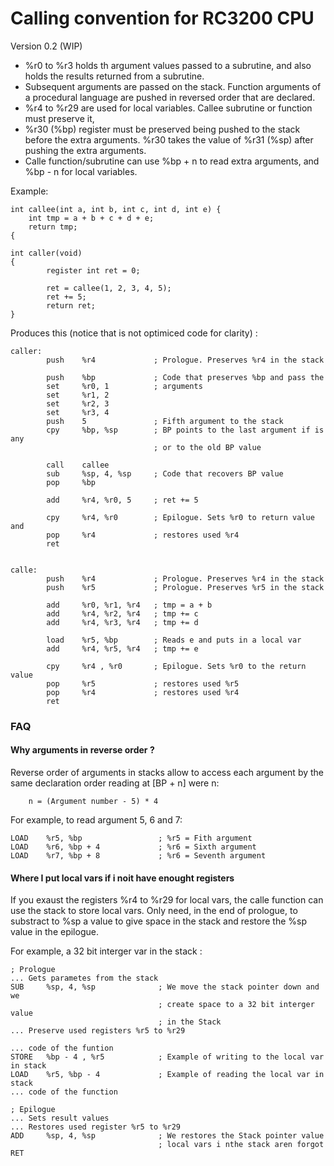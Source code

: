 Calling convention for RC3200 CPU
=================================
Version 0.2 (WIP)

- %r0 to %r3 holds th argument values passed to a subrutine, and also holds 
  the results returned from a subrutine.
- Subsequent arguments are passed on the stack. Function arguments of a 
  procedural language are pushed in reversed order that are declared.
- %r4 to %r29 are used for local variables. Callee subrutine or function must 
  preserve it,
- %r30 (%bp) register must be preserved being pushed to the stack before the 
  extra arguments. %r30 takes the value of %r31 (%sp) after pushing the extra
  arguments.
- Calle function/subrutine can use %bp + n to read extra arguments, and %bp - n
  for local variables.

Example:

    int callee(int a, int b, int c, int d, int e) {
        int tmp = a + b + c + d + e;
        return tmp;
    {
     
    int caller(void)
    {
            register int ret = 0;
     
            ret = callee(1, 2, 3, 4, 5);
            ret += 5;
            return ret;
    }

Produces this (notice that is not optimiced code for clarity) :

    caller:
            push    %r4             ; Prologue. Preserves %r4 in the stack

            push    %bp             ; Code that preserves %bp and pass the
            set     %r0, 1          ; arguments
            set     %r1, 2
            set     %r2, 3
            set     %r3, 4
            push    5               ; Fifth argument to the stack
            cpy     %bp, %sp        ; BP points to the last argument if is any
                                    ; or to the old BP value
            
            call    callee           
            sub     %sp, 4, %sp     ; Code that recovers BP value
            pop     %bp
            
            add     %r4, %r0, 5     ; ret += 5

            cpy     %r4, %r0        ; Epilogue. Sets %r0 to return value and
            pop     %r4             ; restores used %r4
            ret


    calle:
            push    %r4             ; Prologue. Preserves %r4 in the stack
            push    %r5             ; Prologue. Preserves %r5 in the stack

            add     %r0, %r1, %r4   ; tmp = a + b
            add     %r4, %r2, %r4   ; tmp += c
            add     %r4, %r3, %r4   ; tmp += d

            load    %r5, %bp        ; Reads e and puts in a local var
            add     %r4, %r5, %r4   ; tmp += e

            cpy     %r4 , %r0       ; Epilogue. Sets %r0 to the return value
            pop     %r5             ; restores used %r5
            pop     %r4             ; restores used %r4
            ret

### FAQ

#### Why arguments in reverse order ?
Reverse order of arguments in stacks allow to access each argument by the same declaration order reading at [BP + n] were n:

        n = (Argument number - 5) * 4 

 
For example, to read argument 5, 6 and 7:

    LOAD    %r5, %bp                 ; %r5 = Fith argument
    LOAD    %r6, %bp + 4             ; %r6 = Sixth argument
    LOAD    %r7, %bp + 8             ; %r6 = Seventh argument

#### Where I put local vars if i noit have enought registers
If you exaust the registers %r4 to %r29 for local vars, the calle function can
use the stack to store local vars. Only need, in the end of prologue, to 
substract to %sp a value to give space in the stack and restore the %sp value 
in the epilogue.

For example, a 32 bit interger var in the stack :

    ; Prologue
    ... Gets parametes from the stack
    SUB     %sp, 4, %sp              ; We move the stack pointer down and we
                                     ; create space to a 32 bit interger value
                                     ; in the Stack
    ... Preserve used registers %r5 to %r29

    ... code of the funtion
    STORE   %bp - 4 , %r5            ; Example of writing to the local var in stack
    LOAD    %r5, %bp - 4             ; Example of reading the local var in stack
    ... code of the function

    ; Epilogue
    ... Sets result values
    ... Restores used register %r5 to %r29
    ADD     %sp, 4, %sp              ; We restores the Stack pointer value
                                     ; local vars i nthe stack aren forgot
    RET
